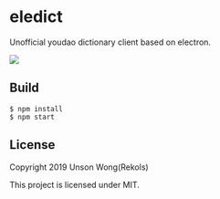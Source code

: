 # eledict

Unofficial youdao dictionary client based on electron.

![](https://github.com/rekols/eledict/blob/master/screenshots/20190618200634.png)

## Build

```
$ npm install
$ npm start
```

## License

Copyright 2019 Unson Wong(Rekols)

This project is licensed under MIT.


